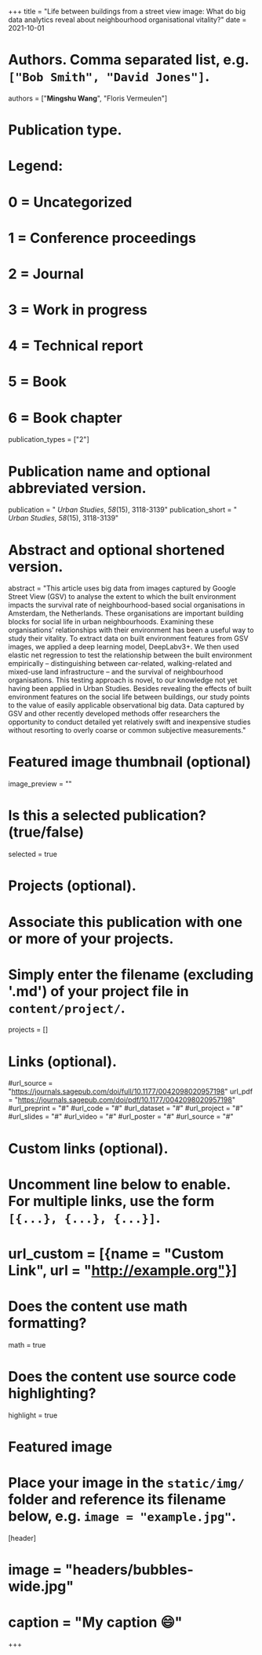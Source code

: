 +++
title = "Life between buildings from a street view image: What do big data analytics reveal about neighbourhood organisational vitality?"
date = 2021-10-01

# Authors. Comma separated list, e.g. `["Bob Smith", "David Jones"]`.
authors = ["**Mingshu Wang**", "Floris Vermeulen"]

# Publication type.
# Legend:
# 0 = Uncategorized
# 1 = Conference proceedings
# 2 = Journal
# 3 = Work in progress
# 4 = Technical report
# 5 = Book
# 6 = Book chapter
publication_types = ["2"]

# Publication name and optional abbreviated version.
publication = " *Urban Studies*, *58*(15), 3118-3139"
publication_short = " *Urban Studies*, *58*(15), 3118-3139"

# Abstract and optional shortened version.
abstract = "This article uses big data from images captured by Google Street View (GSV) to analyse the extent to which the built environment impacts the survival rate of neighbourhood-based social organisations in Amsterdam, the Netherlands. These organisations are important building blocks for social life in urban neighbourhoods. Examining these organisations’ relationships with their environment has been a useful way to study their vitality. To extract data on built environment features from GSV images, we applied a deep learning model, DeepLabv3+. We then used elastic net regression to test the relationship between the built environment empirically – distinguishing between car-related, walking-related and mixed-use land infrastructure – and the survival of neighbourhood organisations. This testing approach is novel, to our knowledge not yet having been applied in Urban Studies. Besides revealing the effects of built environment features on the social life between buildings, our study points to the value of easily applicable observational big data. Data captured by GSV and other recently developed methods offer researchers the opportunity to conduct detailed yet relatively swift and inexpensive studies without resorting to overly coarse or common subjective measurements."

# Featured image thumbnail (optional)
image_preview = ""

# Is this a selected publication? (true/false)
selected = true

# Projects (optional).
#   Associate this publication with one or more of your projects.
#   Simply enter the filename (excluding '.md') of your project file in `content/project/`.

projects = []

# Links (optional).
#url_source = "https://journals.sagepub.com/doi/full/10.1177/0042098020957198"
url_pdf = "https://journals.sagepub.com/doi/pdf/10.1177/0042098020957198"
#url_preprint = "#"
#url_code = "#"
#url_dataset = "#"
#url_project = "#"
#url_slides = "#"
#url_video = "#"
#url_poster = "#"
#url_source = "#"

# Custom links (optional).
#   Uncomment line below to enable. For multiple links, use the form `[{...}, {...}, {...}]`.
# url_custom = [{name = "Custom Link", url = "http://example.org"}]

# Does the content use math formatting?
math = true

# Does the content use source code highlighting?
highlight = true

# Featured image
# Place your image in the `static/img/` folder and reference its filename below, e.g. `image = "example.jpg"`.
[header]
# image = "headers/bubbles-wide.jpg"
# caption = "My caption :smile:"

+++

